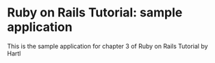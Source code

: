 # Ruby on Rails Tutorial: sample application

This is the sample application for chapter 3 of Ruby on Rails Tutorial by Hartl
